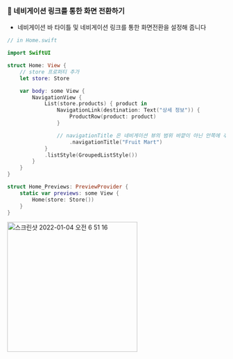 ### 🔷 네비게이션 링크를 통한 화면 전환하기

- 네비게이션 바 타이틀 및 네비게이션 링크를 통한 화면전환을 설정해 줍니다

```swift
// in Home.swift

import SwiftUI

struct Home: View {
	// store 프로퍼티 추가
	let store: Store

	var body: some View {
		NavigationView {
			List(store.products) { product in
				NavigationLink(destination: Text("상세 정보")) {
					ProductRow(product: product)
				}

				// navigationTitle 은 네비게이션 뷰의 범위 바깥이 아닌 안쪽에 추가해야 함
					.navigationTitle("Fruit Mart")
			}
			.listStyle(GroupedListStyle())
		}
	}
}

struct Home_Previews: PreviewProvider {
	static var previews: some View {
		Home(store: Store())
	}
}
```

<img width="300" alt="스크린샷 2022-01-04 오전 6 51 16" src="https://user-images.githubusercontent.com/28912774/148141880-b87e76b1-94e5-4740-b36c-b7b949fb6b32.gif">
